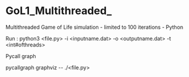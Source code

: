 # GoL1_Multithreaded_

Multithreaded Game of Life simulation - limited to 100 iterations - Python

Run : python3 <file.py> -i <inputname.dat> -o <outputname.dat> -t <int#ofthreads>

Pycall graph


pycallgraph graphviz -- ./<file.py> <ARGS>